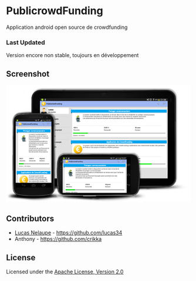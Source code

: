 # PublicrowdFunding

Application android open source de crowdfunding 

### Last Updated

Version encore non stable, toujours en développement

## Screenshot

![Screenshot](https://github.com/Crikka/appli-libre/blob/master/screen/multiscreen.png)

## Contributors

* [Lucas Nelaupe](http://www.lucasnelaupe.fr/) - <https://github.com/lucas34>
* Anthony - <https://github.com/crikka>

## License

Licensed under the [Apache License, Version 2.0](http://www.apache.org/licenses/LICENSE-2.0.html)


